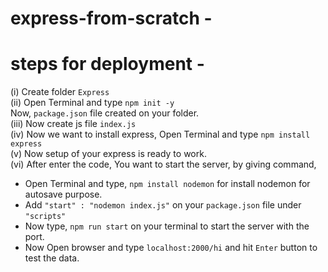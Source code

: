 # express-from-scratch -
# steps for deployment -
(i) Create folder ```Express```<br>
(ii) Open Terminal and type ```npm init -y```<br>Now,
```package.json``` file created on your folder.<br>
(iii) Now create js file ```index.js```<br>
(iv) Now we want to install express, Open Terminal and type ```npm install express```<br>
(v) Now setup of your express is ready to work.<br>
(vi) After enter the code, You want to start the server, by giving command,<br>
* Open Terminal and type, ```npm install nodemon``` for install nodemon for autosave purpose.<br>
* Add ```"start" : "nodemon index.js"``` on your ```package.json``` file under ```"scripts"```<br>
* Now type, ```npm run start``` on your terminal to start the server with the port.          <br>
* Now Open browser and type ```localhost:2000/hi``` and hit ```Enter``` button to test the data.
